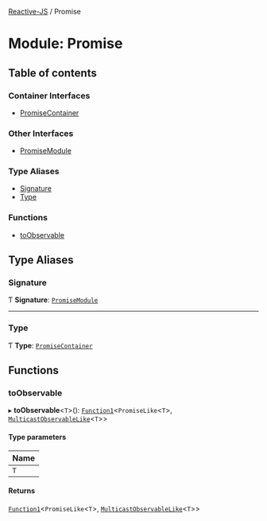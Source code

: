[Reactive-JS](../README.md) / Promise

# Module: Promise

## Table of contents

### Container Interfaces

- [PromiseContainer](../interfaces/Promise.PromiseContainer.md)

### Other Interfaces

- [PromiseModule](../interfaces/Promise.PromiseModule.md)

### Type Aliases

- [Signature](Promise.md#signature)
- [Type](Promise.md#type)

### Functions

- [toObservable](Promise.md#toobservable)

## Type Aliases

### Signature

Ƭ **Signature**: [`PromiseModule`](../interfaces/Promise.PromiseModule.md)

___

### Type

Ƭ **Type**: [`PromiseContainer`](../interfaces/Promise.PromiseContainer.md)

## Functions

### toObservable

▸ **toObservable**<`T`\>(): [`Function1`](functions.md#function1)<`PromiseLike`<`T`\>, [`MulticastObservableLike`](../interfaces/types.MulticastObservableLike.md)<`T`\>\>

#### Type parameters

| Name |
| :------ |
| `T` |

#### Returns

[`Function1`](functions.md#function1)<`PromiseLike`<`T`\>, [`MulticastObservableLike`](../interfaces/types.MulticastObservableLike.md)<`T`\>\>
